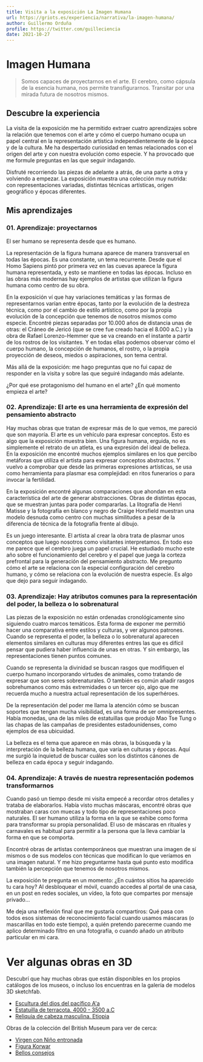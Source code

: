 ```yaml
---
title: Visita a la exposición La Imagen Humana
url: https://griots.es/experiencia/narrativa/la-imagen-humana/
author: Guillermo Orduña
profile: https://twitter.com/guilleciencia
date: 2021-10-27
---
```


# Imagen Humana

> Somos capaces de proyectarnos en el arte. El cerebro, como cápsula de la esencia humana, nos permite transfigurarnos. Transitar por una mirada futura de nosotros mismos.

## Descubre la experiencia

La visita de la exposición me ha permitido extraer cuatro aprendizajes sobre la relación que tenemos con el arte y cómo el cuerpo humano ocupa un papel central en la representación artística independientemente de la época y de la cultura. Me ha despertado curiosidad en temas relacionados con el origen del arte y con nuestra evolución como especie. Y ha provocado que me formule preguntas en las que seguir indagando.

Disfruté recorriendo las piezas de adelante a atrás, de una parte a otra y volviendo a empezar. La exposición muestra una colección muy nutrida: con representaciones variadas, distintas técnicas artísticas, origen geográfico y épocas diferentes.

## Mis aprendizajes

### 01. Aprendizaje: proyectarnos

El ser humano se representa desde que es humano.

La representación de la figura humana aparece de manera transversal en todas las épocas. Es una constante, un tema recurrente. Desde que el Homo Sapiens pintó por primera vez en las cuevas aparece la figura humana representada, y esto se mantiene en todas las épocas. Incluso en las obras más modernas hay ejemplos de artistas que utilizan la figura humana como centro de su obra.

En la exposición ví que hay variaciones temáticas y las formas de representarnos varían entre épocas, tanto por la evolución de la destreza técnica, como por el cambio de estilo artístico, como por la propia evolución de la concepción que tenemos de nosotros mismos como especie. Encontré piezas separadas por 10.000 años de distancia unas de otras: el Cráneo de Jericó (que se cree fue creado hacia el 8.000 a.C.) y la obra de Rafael Lorenzo-Hemmer que se va creando en el instante a partir de los rostros de los visitantes. Y en todas ellas podemos observar cómo el cuerpo humano, la concepción de humanos, el rostro, o la propia proyección de deseos, miedos o aspiraciones, son tema central.

Más allá de la exposición: me hago preguntas que no fui capaz de responder en la visita y sobre las que seguiré indagando más adelante.

¿Por qué ese protagonismo del humano en el arte?
¿En qué momento empieza el arte?

### 02. Aprendizaje: El arte es una herramienta de expresión del pensamiento abstracto

Hay muchas obras que tratan de expresar más de lo que vemos, me pareció que son mayoría. El arte es un vehículo para expresar conceptos. Esto es algo que la exposición muestra bien.
Una figura humana, erguida, no es simplemente el retrato de un atleta, es una expresión del ideal de belleza. En la exposición me encontré muchos ejemplos similares en los que percibo metáforas que utiliza el artista para expresar conceptos abstractos. Y vuelvo a comprobar que desde las primeras expresiones artísticas, se usa como herramienta para plasmar esa complejidad: en ritos funerarios o para invocar la fertilidad.

En la exposición encontré algunas comparaciones que ahondan en esta característica del arte de generar abstracciones. Obras de distintas épocas, que se muestran juntas para poder compararlas. La litografía de Henri Matisse y la fotografía en blanco y negro de Craige Horsfield muestran una modelo desnuda como centro con muchas similitudes a pesar de la diferencia de técnica de la fotografía frente al dibujo.

Es un juego interesante. El artista al crear la obra trata de plasmar unos conceptos que luego nosotros como visitantes interpretamos. En todo eso me parece que el cerebro juega un papel crucial. He estudiado mucho este año sobre el funcionamiento del cerebro y el papel que juega la corteza prefrontal para la generación del pensamiento abstracto. Me pregunto cómo el arte se relaciona con la especial configuración del cerebro humano, y cómo se relaciona con la evolución de nuestra especie. Es algo que dejo para seguir indagando.

### 03. Aprendizaje: Hay atributos comunes para la representación del poder, la belleza o lo sobrenatural

Las piezas de la exposición no están ordenadas cronológicamente sino siguiendo cuatro marcos temáticos. Esta forma de exponer me permitió hacer una comparativa entre estilos y culturas, y ver algunos patrones. Cuando se representa el poder, la belleza o lo sobrenatural aparecen elementos similares en culturas muy diferentes entres las que es difícil pensar que pudiera haber influencia de unas en otras. Y sin embargo, las representaciones tienen puntos comunes.

Cuando se representa la divinidad se buscan rasgos que modifiquen el cuerpo humano incorporando virtudes de animales, como tratando de expresar que son seres sobrenaturales. O también es común añadir rasgos sobrehumanos como más extremidades o un tercer ojo, algo que me recuerda mucho a nuestra actual representación de los superhéroes.

De la representación del poder me llama la atención cómo se buscan soportes que tengan mucha visibilidad, es una forma de ser omnipresentes. Había monedas, una de las miles de estatuillas que produjo Mao Tse Tung o las chapas de las campañas de presidentes estadounidenses, como ejemplos de esa ubicuidad.

La belleza es el tema que aparece en más obras, la búsqueda y la interpretación de la belleza humana, que varía en culturas y épocas. Aquí me surgió la inquietud de buscar cuáles son los distintos cánones de belleza en cada época y seguir indagando.

### 04. Aprendizaje: A través de nuestra representación podemos transformarnos

Cuando pasó un tiempo desde mi visita empecé a recordar otros detalles y trataba de elaborarlos. Había visto muchas máscaras, encontré obras que mostraban caras con muecas y todo tipo de representaciones poco naturales. El ser humano utiliza la forma en la que se exhibe como forma para transformar su propia personalidad. El uso de máscaras en rituales y carnavales es habitual para permitir a la persona que la lleva cambiar la forma en que se comporta.

Encontré obras de artistas contemporáneos que muestran una imagen de sí mismos o de sus modelos con técnicas que modifican lo que veríamos en una imagen natural. Y me hizo preguntarme hasta qué punto esto modifica también la percepción que tenemos de nosotros mismos.

La exposición te pregunta en un momento: ¿En cuántos sitios ha aparecido tu cara hoy? Al desbloquear el móvil, cuando accedes al portal de una casa, en un post en redes sociales, un vídeo, la foto que compartes por mensaje privado…

Me deja una reflexión final que me gustaría compartiros: Qué pasa con todos esos sistemas de reconocimiento facial cuando usamos máscaras (o mascarillas en todo este tiempo), a quién pretendo parecerme cuando me aplico determinado filtro en una fotografía, o cuando añado un atributo particular en mi cara.

# Ver algunas obras en 3D

Descubrí que hay muchas obras que están disponibles en los propios catálogos de los museos, o incluso los encuentras en la galería de modelos 3D sketchfab.

* [Escultura del dios del pacífico A'a](https://sketchfab.com/3d-models/statue-of-aa-static-e4dd6d342fa044b99732b484985797b6)
* [Estatuilla de terracota. 4000 - 3500 a.C](https://sketchfab.com/3d-models/28-idol-6583342f8fd5499c9130a6ff69cb1cb5)
* [Reliquia de cabeza masculina. Etiopia](https://sketchfab.com/3d-models/an-ethiopian-metal-head-reliquary-71266c5efc7d45cb8d5a01f6ee57de3c)

Obras de la colección del British Museum para ver de cerca:

* [Virgen con Niño entronada](https://www.britishmuseum.org/collection/object/H_1956-0701-1)
* [Figura Korwar](https://www.britishmuseum.org/collection/object/E_Oc1865-0503-3)
* [Bellos consejos](https://www.britishmuseum.org/collection/object/P_1975-1025-420-20)

